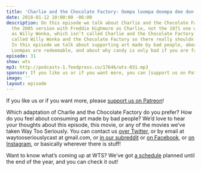 ```yaml
---
title: 'Charlie and the Chocolate Factory: Oompa loompa doompa dee don’t'
date: 2018-01-12 10:00:00 -06:00
description: On this episode we talk about Charlie and the Chocolate Factory. That’s
  the 2005 version with Freddie Highmore as Charlie, not the 1971 one with Gene Wilder
  as Willy Wonka, which isn’t called Charlie and the Chocolate Factory at all, it’s
  called Willy Wonka and the Chocolate Factory so there really shouldn’t be any confusion.
  In this episode we talk about supporting art made by bad people, about whether Oompa
  Loompas are redeemable, and about why candy is only bad if you are fat.
episode: 31
show: wts
mp3: http://podcasts-1.feedpress.co/17646/wts-031.mp3
sponsor: If you like us or if you want more, you can [support us on Patreon](https://www.patreon.com/clockworkscast)!
image: ''
layout: episode
---
```


If you like us or if you want more, please [support us on Patreon](https://www.patreon.com/clockworkscast)!

Which adaptation of Charlie and the Chocolate Factory do you prefer? How do you feel about consuming art made by bad people? We’d love to hear your thoughts about this episode, this movie, or any of the movies we’ve taken Way Too Seriously. You can contact us [over Twitter](http://www.twitter.com/wtscast), or by email at waytooseriouslycast at gmail.com, or [in our subreddit](https://www.reddit.com/r/Goodstuff_fm/) or [on Facebook](http://www.facebook.com/wtscast), or [on Instagram](https://www.instagram.com/waytooseriously/), or basically wherever there is stuff!

Want to know what’s coming up at WTS? We’ve got [a schedule](https://docs.google.com/document/d/1f6fvTgbzQOCUD_potL6mWClmSC3D2cOBgKz36OwSC68) planned until the end of the year, and you can check it out!
